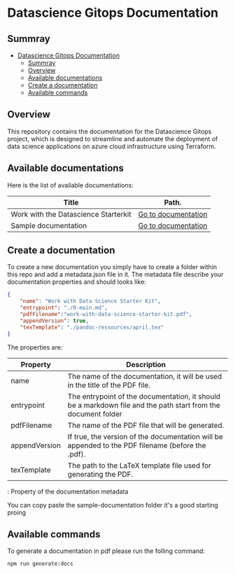 # Datascience Gitops Documentation

## Summray

- [Datascience Gitops Documentation](#datascience-gitops-documentation)
  - [Summray](#summray)
  - [Overview](#overview)
  - [Available documentations](#available-documentations)
  - [Create a documentation](#create-a-documentation)
  - [Available commands](#available-commands)

## Overview

This repository contains the documentation for the Datascience Gitops project, which is designed to streamline and automate the deployment of data science applications on azure cloud infrastructure using Terraform.

## Available documentations

Here is the list of available documentations:

| Title                                | Path.                                                               |
| ------------------------------------ | ------------------------------------------------------------------- |
| Work with the Datascience Starterkit | [Go to documentation](./work-with-datascience-starterkit/0-main.md) |
| Sample documentation                 | [Go to documentation](./sample-documentation/0-main.md)             |

## Create a documentation

To create a new documentation you simply have to create a folder within this repo and add a metadata.json file in it.
The metadata file describe your documentation properties and should looks like:

```json
{
    "name": "Work with Data Science Starter Kit",
    "entrypoint": "./0-main.md",
    "pdfFilename":"work-with-data-science-starter-kit.pdf",
    "appendVersion": true,
    "texTemplate": "./pandoc-ressources/april.tex"
}
```

The properties are:

| Property      | Description                                                                                                   |
| ------------- | ------------------------------------------------------------------------------------------------------------- |
| name          | The name of the documentation, it will be used in the title of the PDF file.                                  |
| entrypoint    | The entrypoint of the documentation, it should be a markdown file and the path start from the document folder |
| pdfFilename   | The name of the PDF file that will be generated.                                                              |
| appendVersion | If true, the version of the documentation will be appended to the PDF filename (before the .pdf).             |
| texTemplate   | The path to the LaTeX template file used for generating the PDF.                                              |

: Property of the documentation metadata

You can copy paste the sample-documentation folder it's a good starting proing

## Available commands

To generate a documentation in pdf please run the folling command:

```bash
npm run generate:docs
```
